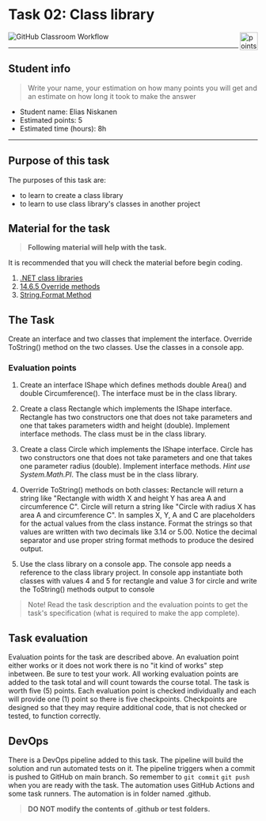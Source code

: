 # Task 02: Class library

<img alt="points bar" align="right" height="36" src="../../blob/badges/.github/badges/points-bar.svg" />

![GitHub Classroom Workflow](../../workflows/GitHub%20Classroom%20Workflow/badge.svg?branch=main)

***

## Student info

> Write your name, your estimation on how many points you will get and an estimate on how long it took to make the answer

- Student name: Elias Niskanen      
- Estimated points: 5
- Estimated time (hours): 8h

***

## Purpose of this task

The purposes of this task are:

- to learn to create a class library
- to learn to use class library's classes in another project

## Material for the task

> **Following material will help with the task.**

It is recommended that you will check the material before begin coding.

1. [.NET class libraries](https://docs.microsoft.com/en-us/dotnet/standard/class-libraries)
2. [14.6.5 Override methods](https://docs.microsoft.com/en-us/dotnet/csharp/language-reference/language-specification/classes#1465-override-methods)
3. [String.Format Method](https://docs.microsoft.com/en-us/dotnet/api/system.string.format?view=net-6.0)

## The Task

Create an interface and two classes that implement the interface. Override ToString() method on the two classes. Use the classes in a console app.

### Evaluation points

1. Create an interface IShape which defines methods double Area() and double Circumference(). The interface must be in the class library.

2. Create a class Rectangle which implements the IShape interface. Rectangle has two constructors one that does not take parameters and one that takes parameters width and height (double). Implement interface methods. The class must be in the class library.

3. Create a class Circle which implements the IShape interface. Circle has two constructors one that does not take parameters and one that takes one parameter radius (double). Implement interface methods. *Hint use System.Math.PI*. The class must be in the class library.

4. Override ToString() methods on both classes: Rectancle will return a string like "Rectangle with width X and height Y has area A and circumference C". Circle will return a string like "Circle with radius X has area A and circumference C". In samples X, Y, A and C are placeholders for the actual values from the class instance. Format the strings so that values are written with two decimals like 3.14 or 5.00. Notice the decimal separator and use proper string format methods to produce the desired output.

5. Use the class library on a console app. The console app needs a reference to the class library project. In console app instantiate both classes with values 4 and 5 for rectangle and value 3 for circle and write the ToString() methods output to console  

> Note! Read the task description and the evaluation points to get the task's specification (what is required to make the app complete).

## Task evaluation

Evaluation points for the task are described above. An evaluation point either works or it does not work there is no "it kind of works" step inbetween. Be sure to test your work. All working evaluation points are added to the task total and will count towards the course total. The task is worth five (5) points. Each evaluation point is checked individually and each will provide one (1) point so there is five checkpoints. Checkpoints are designed so that they may require additional code, that is not checked or tested, to function correctly.

## DevOps

There is a DevOps pipeline added to this task. The pipeline will build the solution and run automated tests on it. The pipeline triggers when a commit is pushed to GitHub on main branch. So remember to `git commit` `git push` when you are ready with the task. The automation uses GitHub Actions and some task runners. The automation is in folder named .github.

> **DO NOT modify the contents of .github or test folders.**
